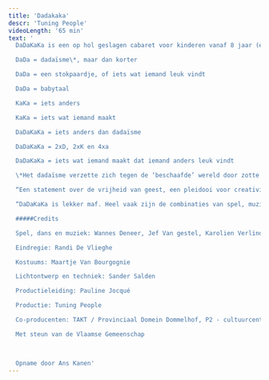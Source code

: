 ```yaml
---
title: 'Dadakaka'
descr: 'Tuning People'
videoLength: '65 min'
text: '
  DaDaKaKa is een op hol geslagen cabaret voor kinderen vanaf 8 jaar (en hun ouders en grootouders en vrienden van hun ouders en grootouders). Verschillende acts doordrongen van wilde creativiteit volgen elkaar op. DaDaKaKa is een combinatie van hoekige dans, gebroken pianomuziek, geflipte beelden en gestoorde teksten. DaDaKaKa is een voorstelling over wat kan en wat niet kan. De wereld barst van de regels, in deze voorstelling zijn er geen: een schilderij kan zingen en letters kunnen dansen.

  DaDa = dadaïsme\*, maar dan korter

  DaDa = een stokpaardje, of iets wat iemand leuk vindt

  DaDa = babytaal

  KaKa = iets anders

  KaKa = iets wat iemand maakt

  DaDaKaKa = iets anders dan dadaïsme

  DaDaKaKa = 2xD, 2xK en 4xa

  DaDaKaKa = iets wat iemand maakt dat iemand anders leuk vindt

  \*Het dadaïsme verzette zich tegen de ‘beschaafde’ wereld door zotte conventieloze, vaak grappige kunst te maken. DaDaKaKa is een hedendaagse versie van dadaïstische cabaretten uit 1916.

  “Een statement over de vrijheid van geest, een pleidooi voor creativiteit, wars van alle regelzucht.” De Standaard

  “DaDaKaKa is lekker maf. Heel vaak zijn de combinaties van spel, muziek en vorm spitsvondig.” Theaterkrant

  #####Credits

  Spel, dans en muziek: Wannes Deneer, Jef Van gestel, Karolien Verlinden en Wim Muyllaert

  Eindregie: Randi De Vlieghe

  Kostuums: Maartje Van Bourgognie

  Lichtontwerp en techniek: Sander Salden

  Productieleiding: Pauline Jocqué

  Productie: Tuning People

  Co-producenten: TAKT / Provinciaal Domein Dommelhof, P2 - cultuurcentrum Hasselt & Theater aan het Vrijthof Maastricht i.h.k.v. de interlimburgse subsidies, Villanella en in samenwerking met Froe Froe

  Met steun van de Vlaamse Gemeenschap

  ‍

  Opname door Ans Kanen'
---
```

